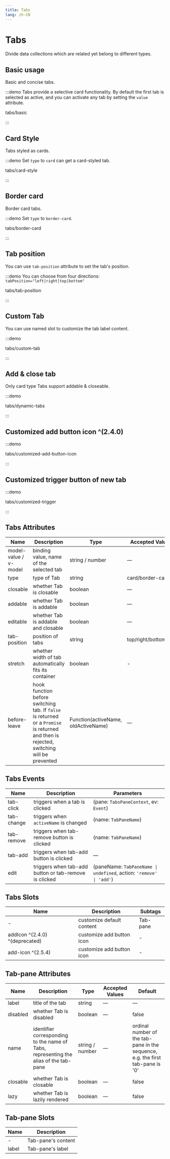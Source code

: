 ```yaml
---
title: Tabs
lang: zh-CN
---
```


# Tabs

Divide data collections which are related yet belong to different types.

## Basic usage

Basic and concise tabs.

:::demo Tabs provide a selective card functionality. By default the first tab is selected as active, and you can activate any tab by setting the `value` attribute.

tabs/basic

:::

## Card Style

Tabs styled as cards.

:::demo Set `type` to `card` can get a card-styled tab.

tabs/card-style

:::

## Border card

Border card tabs.

:::demo Set `type` to `border-card`.

tabs/border-card

:::

## Tab position

You can use `tab-position` attribute to set the tab's position.

:::demo You can choose from four directions: `tabPosition="left|right|top|bottom"`

tabs/tab-position

:::

## Custom Tab

You can use named slot to customize the tab label content.

:::demo

tabs/custom-tab

:::

## Add & close tab

Only card type Tabs support addable & closeable.

:::demo

tabs/dynamic-tabs

:::

## Customized add button icon ^(2.4.0)

:::demo

tabs/customized-add-button-icon

:::

## Customized trigger button of new tab

:::demo

tabs/customized-trigger

:::

## Tabs Attributes

| Name                  | Description                                                                                                                             | Type                                | Accepted Values       | Default           |
| --------------------- | --------------------------------------------------------------------------------------------------------------------------------------- | ----------------------------------- | --------------------- | ----------------- |
| model-value / v-model | binding value, name of the selected tab                                                                                                 | string / number                     | —                     | name of first tab |
| type                  | type of Tab                                                                                                                             | string                              | card/border-card      | —                 |
| closable              | whether Tab is closable                                                                                                                 | boolean                             | —                     | false             |
| addable               | whether Tab is addable                                                                                                                  | boolean                             | —                     | false             |
| editable              | whether Tab is addable and closable                                                                                                     | boolean                             | —                     | false             |
| tab-position          | position of tabs                                                                                                                        | string                              | top/right/bottom/left | top               |
| stretch               | whether width of tab automatically fits its container                                                                                   | boolean                             | -                     | false             |
| before-leave          | hook function before switching tab. If `false` is returned or a `Promise` is returned and then is rejected, switching will be prevented | Function(activeName, oldActiveName) | —                     | —                 |

## Tabs Events

| Name       | Description                                           | Parameters                                                          |
| ---------- | ----------------------------------------------------- | ------------------------------------------------------------------- |
| tab-click  | triggers when a tab is clicked                        | (pane: `TabsPaneContext`, ev: `Event`)                              |
| tab-change | triggers when `activeName` is changed                 | (name: `TabPaneName`)                                               |
| tab-remove | triggers when tab-remove button is clicked            | (name: `TabPaneName`)                                               |
| tab-add    | triggers when tab-add button is clicked               | —                                                                   |
| edit       | triggers when tab-add button or tab-remove is clicked | (paneName: `TabPaneName \| undefined`, action: `'remove' \| 'add'`) |

## Tabs Slots

| Name                           | Description               | Subtags  |
| ------------------------------ | ------------------------- | -------- |
| -                              | customize default content | Tab-pane |
| addIcon ^(2.4.0) ^(deprecated) | customize add button icon | -        |
| add-icon ^(2.5.4)              | customize add button icon | -        |

## Tab-pane Attributes

| Name     | Description                                                                          | Type            | Accepted Values | Default                                                                        |
| -------- | ------------------------------------------------------------------------------------ | --------------- | --------------- | ------------------------------------------------------------------------------ |
| label    | title of the tab                                                                     | string          | —               | —                                                                              |
| disabled | whether Tab is disabled                                                              | boolean         | —               | false                                                                          |
| name     | identifier corresponding to the name of Tabs, representing the alias of the tab-pane | string / number | —               | ordinal number of the tab-pane in the sequence, e.g. the first tab-pane is '0' |
| closable | whether Tab is closable                                                              | boolean         | —               | false                                                                          |
| lazy     | whether Tab is lazily rendered                                                       | boolean         | —               | false                                                                          |

## Tab-pane Slots

| Name  | Description        |
| ----- | ------------------ |
| -     | Tab-pane's content |
| label | Tab-pane's label   |
